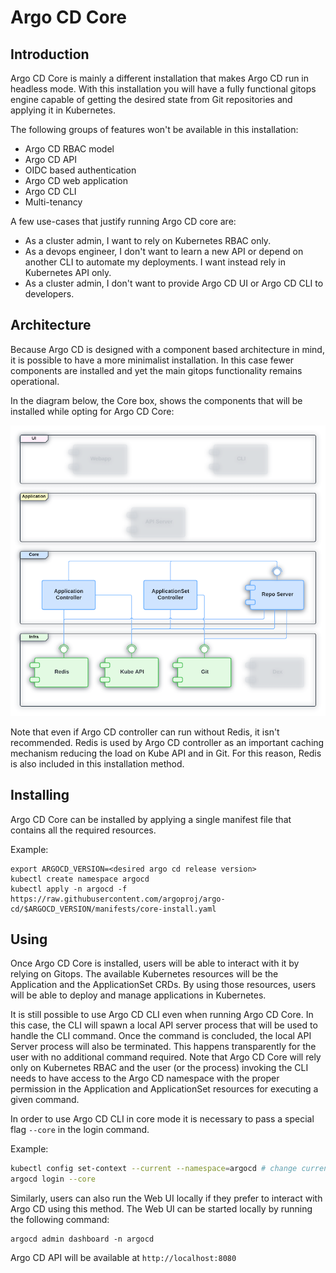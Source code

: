 # Argo CD Core

## Introduction

Argo CD Core is mainly a different installation that makes Argo CD run
in headless mode. With this installation you will have a fully
functional gitops engine capable of getting the desired state from Git
repositories and applying it in Kubernetes.

The following groups of features won't be available in this
installation:

- Argo CD RBAC model
- Argo CD API
- OIDC based authentication
- Argo CD web application
- Argo CD CLI
- Multi-tenancy

A few use-cases that justify running Argo CD core are:

- As a cluster admin, I want to rely on Kubernetes RBAC only.
- As a devops engineer, I don't want to learn a new API or depend on
  another CLI to automate my deployments. I want instead rely in
  Kubernetes API only.
- As a cluster admin, I don't want to provide Argo CD UI or Argo CD
  CLI to developers.

## Architecture

Because Argo CD is designed with a component based architecture in
mind, it is possible to have a more minimalist installation. In this
case fewer components are installed and yet the main gitops
functionality remains operational.

In the diagram below, the Core box, shows the components that will be
installed while opting for Argo CD Core:

![Argo CD Core](../assets/argocd-core-components.png)

Note that even if Argo CD controller can run without Redis, it isn't
recommended. Redis is used by Argo CD controller as an important
caching mechanism reducing the load on Kube API and in Git. For this
reason, Redis is also included in this installation method.

## Installing

Argo CD Core can be installed by applying a single manifest file that
contains all the required resources.

Example:

```
export ARGOCD_VERSION=<desired argo cd release version>
kubectl create namespace argocd
kubectl apply -n argocd -f https://raw.githubusercontent.com/argoproj/argo-cd/$ARGOCD_VERSION/manifests/core-install.yaml
```

## Using

Once Argo CD Core is installed, users will be able to interact with it
by relying on Gitops. The available Kubernetes resources will be the
Application and the ApplicationSet CRDs. By using those resources,
users will be able to deploy and manage applications in Kubernetes.

It is still possible to use Argo CD CLI even when running Argo CD
Core. In this case, the CLI will spawn a local API server process that
will be used to handle the CLI command. Once the command is concluded,
the local API Server process will also be terminated. This happens
transparently for the user with no additional command required. Note
that Argo CD Core will rely only on Kubernetes RBAC and the user (or
the process) invoking the CLI needs to have access to the Argo CD
namespace with the proper permission in the Application and
ApplicationSet resources for executing a given command.

In order to use Argo CD CLI in core mode it is necessary to pass a
special flag `--core` in the login command.

Example:

```bash
kubectl config set-context --current --namespace=argocd # change current kube context to argocd namespace
argocd login --core
```

Similarly, users can also run the Web UI locally if they prefer to
interact with Argo CD using this method. The Web UI can be started
locally by running the following command:

```
argocd admin dashboard -n argocd
```

Argo CD API will be available at `http://localhost:8080`

